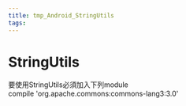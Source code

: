 ```yaml
---
title: tmp_Android_StringUtils
tags:
---
```

StringUtils
===

要使用StringUtils必須加入下列module  
compile 'org.apache.commons:commons-lang3:3.0'  